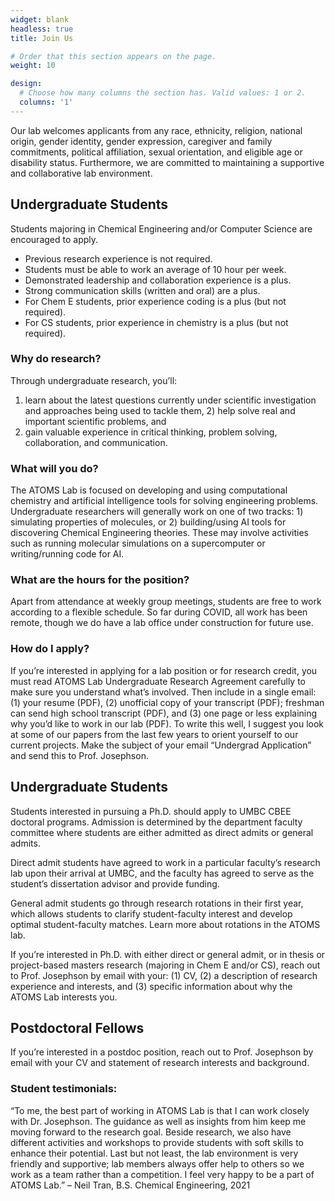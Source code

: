 ```yaml
---
widget: blank
headless: true
title: Join Us

# Order that this section appears on the page.
weight: 10

design:
  # Choose how many columns the section has. Valid values: 1 or 2.
  columns: '1'
---
```


Our lab welcomes applicants from any race, ethnicity, religion, national origin, gender identity, 
gender expression, caregiver and family commitments, political affiliation, sexual orientation, 
and eligible age or disability status. Furthermore, we are committed to maintaining a supportive 
and collaborative lab environment.

## Undergraduate Students
Students majoring in Chemical Engineering and/or Computer Science are encouraged to apply.

* Previous research experience is not required.
* Students must be able to work an average of 10 hour per week.
* Demonstrated leadership and collaboration experience is a plus.
* Strong communication skills (written and oral) are a plus.
* For Chem E students, prior experience coding is a plus (but not required).
* For CS students, prior experience in chemistry is a plus (but not required).

### Why do research?
Through undergraduate research, you’ll: 
1) learn about the latest questions currently under scientific investigation and approaches 
being used to tackle them, 2) help solve real and important scientific problems, and 
3) gain valuable experience in critical thinking, problem solving, collaboration, and communication.
### What will you do?
The ATOMS Lab is focused on developing and using computational chemistry and artificial 
intelligence tools for solving engineering problems. Undergraduate researchers will generally 
work on one of two tracks: 1) simulating properties of molecules, or 2) building/using AI tools 
for discovering Chemical Engineering theories. These may involve activities such as running 
molecular simulations on a supercomputer or writing/running code for AI.

### What are the hours for the position?
Apart from attendance at weekly group meetings, students are free to work according to a 
flexible schedule. So far during COVID, all work has been remote, though we do have a lab 
office under construction for future use.

### How do I apply?
If you’re interested in applying for a lab position or for research credit, you must 
read ATOMS Lab Undergraduate Research Agreement carefully to make sure you understand 
what’s involved. Then include in a single email: (1) your resume (PDF), (2) unofficial 
copy of your transcript (PDF); freshman can send high school transcript (PDF), and (3) 
one page or less explaining why you’d like to work in our lab (PDF).
To write this well, I suggest you look at some of our papers from the last few years to 
orient yourself to our current projects. Make the subject of your email “Undergrad Application” 
and send this to Prof. Josephson.

## Undergraduate Students
Students interested in pursuing a Ph.D. should apply to UMBC CBEE doctoral programs. 
Admission is determined by the department faculty committee where students are either 
admitted as direct admits or general admits.

Direct admit students have agreed to work in a particular faculty’s research lab upon 
their arrival at UMBC, and the faculty has agreed to serve as the student’s dissertation 
advisor and provide funding.

General admit students go through research rotations in their first year, which allows 
students to clarify student-faculty interest and develop optimal student-faculty matches. 
Learn more about rotations in the ATOMS lab.

If you’re interested in Ph.D. with either direct or general admit, or in thesis or 
project-based masters research (majoring in Chem E and/or CS), reach out to Prof. Josephson 
by email with your: (1) CV, (2) a description of research experience and interests, and (3) 
specific information about why the ATOMS Lab interests you.

## Postdoctoral Fellows
If you’re interested in a postdoc position, reach out to Prof. Josephson by email 
with your CV and statement of research interests and background.

### Student testimonials:
“To me, the best part of working in ATOMS Lab is that I can work closely with Dr. Josephson. 
The guidance as well as insights from him keep me moving forward to the research goal. Beside 
research, we also have different activities and workshops to provide students with soft skills 
to enhance their potential. Last but not least, the lab environment is very friendly and supportive; 
lab members always offer help to others so we work as a team rather than a competition. I feel very 
happy to be a part of ATOMS Lab.” – Neil Tran, B.S. Chemical Engineering, 2021